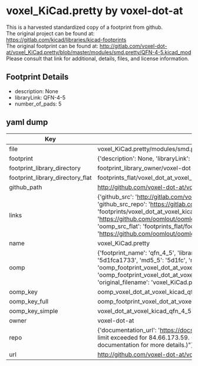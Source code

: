 # voxel_KiCad.pretty by voxel-dot-at  
This is a harvested standardized copy of a footprint from github.  
The original project can be found at:  
https://gitlab.com/kicad/libraries/kicad-footprints  
The original footprint can be found at:
http://gitlab.com/voxel-dot-at/voxel_KiCad.pretty/blob/master/modules/smd.pretty/QFN-4-5.kicad_mod
Please consult that link for additional, details, files, and license information.  
## Footprint Details
* description: None  
* libraryLink: QFN-4-5  
* number_of_pads: 5  
## yaml dump  
| Key | Value |  
| --- | --- |  
| file | voxel_KiCad.pretty/modules/smd.pretty/QFN-4-5.kicad_mod |  
| footprint | {'description': None, 'libraryLink': 'QFN-4-5', 'number_of_pads': 5} |  
| footprint_library_directory | footprint_library_owner/voxel-dot-at_voxel_KiCad.pretty |  
| footprint_library_directory_flat | footprints_flat/voxel_dot_at_voxel_kicad_qfn_4_5/working |  
| github_path | http://github.com/voxel-dot-at/voxel_KiCad.pretty/blob/master/modules/smd.pretty/QFN-4-5.kicad_mod |  
| links | {'github_src': 'http://gitlab.com/voxel-dot-at/voxel_KiCad.pretty/blob/master/modules/smd.pretty/QFN-4-5.kicad_mod', 'github_src_repo': 'https://gitlab.com/kicad/libraries/kicad-footprints', 'oomp_bot': 'footprints/voxel_dot_at_voxel_kicad_qfn_4_5/working', 'oomp_bot_github': 'https://github.com/oomlout/oomlout_oomp_footprint_bot/tree/main/footprints/voxel_dot_at_voxel_kicad_qfn_4_5/working', 'oomp_src_flat': 'footprints_flat/footprints_flat/voxel_dot_at_voxel_kicad_qfn_4_5/working', 'oomp_src_flat_github': 'https://github.com/oomlout/oomlout_oomp_footprint_src/tree/main/footprints_flat/voxel_dot_at_voxel_kicad_qfn_4_5/working'} |  
| name | voxel_KiCad.pretty |  
| oomp | {'footprint_name': 'qfn_4_5', 'library_name': 'voxel_kicad', 'md5': '5d1fca17332bbb707729facae0ebdcf7', 'md5_10': '5d1fca1733', 'md5_5': '5d1fc', 'md5_6': '5d1fca', 'oomp_key': 'oomp_voxel_dot_at_voxel_kicad_qfn_4_5', 'oomp_key_extra': 'oomp_footprint_voxel_dot_at_voxel_kicad_qfn_4_5', 'oomp_key_full': 'oomp_footprint_voxel_dot_at_voxel_kicad_qfn_4_5_5d1fca', 'oomp_key_simple': 'voxel_dot_at_voxel_kicad_qfn_4_5', 'original_filename': 'voxel_KiCad.pretty/modules/smd.pretty/QFN-4-5.kicad_mod', 'owner_name': 'voxel_dot_at'} |  
| oomp_key | oomp_voxel_dot_at_voxel_kicad_qfn_4_5 |  
| oomp_key_full | oomp_footprint_voxel_dot_at_voxel_kicad_qfn_4_5 |  
| oomp_key_simple | voxel_dot_at_voxel_kicad_qfn_4_5 |  
| owner | voxel-dot-at |  
| repo | {'documentation_url': 'https://docs.github.com/rest/overview/resources-in-the-rest-api#rate-limiting', 'message': "API rate limit exceeded for 84.66.173.59. (But here's the good news: Authenticated requests get a higher rate limit. Check out the documentation for more details.)"} |  
| url | http://github.com/voxel-dot-at/voxel_KiCad.pretty |  

